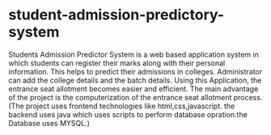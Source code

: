 # student-admission-predictory-system
Students Admission Predictor System is a web based application system in which students can register their marks along with their personal information. This helps to predict their admissions in colleges. Administrator can add the college details and the batch details. Using this Application, the entrance seat allotment becomes easier and efficient. The main advantage of the project is the computerization of the entrance seat allotment process.(The  project uses frontend technologies like html,css,javascript.
the backend uses java which uses scripts to perform database opration.the Database uses MYSQL.)
